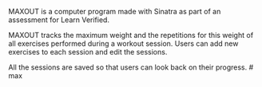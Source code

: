 MAXOUT is a computer program made with Sinatra as part of an assessment for Learn Verified. 

MAXOUT tracks the maximum weight and the repetitions for this weight of all exercises performed during a workout session. Users can add new exercises to each session and edit the sessions. 

All the sessions are saved so that users can look back on their progress. # max
